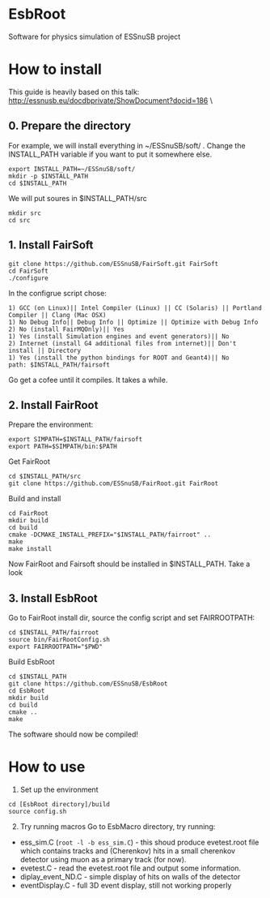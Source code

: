 # EsbRoot
Software for physics simulation of ESSnuSB project

# How to install
This guide is heavily based on this talk: \
http://essnusb.eu/docdbprivate/ShowDocument?docid=186 \

## 0. Prepare the directory
For example, we will install everything in ~/ESSnuSB/soft/ . Change the INSTALL_PATH variable if you want to put it somewhere else.
```
export INSTALL_PATH=~/ESSnuSB/soft/
mkdir -p $INSTALL_PATH
cd $INSTALL_PATH
```
We will put soures in $INSTALL_PATH/src
```
mkdir src
cd src
```
## 1. Install FairSoft
``` 
git clone https://github.com/ESSnuSB/FairSoft.git FairSoft
cd FairSoft
./configure
```
In the configrue script chose:
```
1) GCC (on Linux)|| Intel Compiler (Linux) || CC (Solaris) || Portland Compiler || Clang (Mac OSX)
1) No Debug Info|| Debug Info || Optimize || Optimize with Debug Info
2) No (install FairMQOnly)|| Yes
1) Yes (install Simulation engines and event generators)|| No
2) Internet (install G4 additional files from internet)|| Don't install || Directory
1) Yes (install the python bindings for ROOT and Geant4)|| No
path: $INSTALL_PATH/fairsoft
```
Go get a cofee until it compiles. It takes a while.

## 2. Install FairRoot
Prepare the environment:
```
export SIMPATH=$INSTALL_PATH/fairsoft
export PATH=$SIMPATH/bin:$PATH
```
Get FairRoot
```
cd $INSTALL_PATH/src
git clone https://github.com/ESSnuSB/FairRoot.git FairRoot
```
Build and install
```
cd FairRoot
mkdir build
cd build
cmake -DCMAKE_INSTALL_PREFIX="$INSTALL_PATH/fairroot" ..
make
make install
```
Now FairRoot and Fairsoft should be installed in $INSTALL_PATH. Take a look

## 3. Install EsbRoot
Go to FairRoot install dir, source the config script and set FAIRROOTPATH:
```
cd $INSTALL_PATH/fairroot
source bin/FairRootConfig.sh
export FAIRROOTPATH="$PWD"
```
Build EsbRoot
```
cd $INSTALL_PATH
git clone https://github.com/ESSnuSB/EsbRoot
cd EsbRoot
mkdir build
cd build
cmake ..
make
```
The software should now be compiled!

# How to use
1. Set up the environment
```
cd [EsbRoot directory]/build
source config.sh
```

2. Try running macros
Go to EsbMacro directory, try running:
- ess_sim.C (```root -l -b ess_sim.C```) - this shoud produce evetest.root file which contains tracks and (Cherenkov) hits in a small cherenkov detector using muon as a primary track (for now).
- evetest.C - read the evetest.root file and output some information.
- diplay_event_ND.C - simple display of hits on walls of the detector
- eventDisplay.C - full 3D event display, still not working properly
